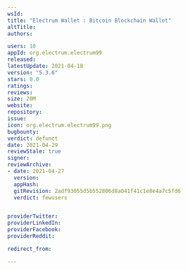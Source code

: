 ```yaml
---
wsId: 
title: "Electrum Wallet : Bitcoin Blockchain Wallet"
altTitle: 
authors:

users: 10
appId: org.electrum.electrum99
released: 
latestUpdate: 2021-04-18
version: "5.3.6"
stars: 0.0
ratings: 
reviews: 
size: 20M
website: 
repository: 
issue: 
icon: org.electrum.electrum99.png
bugbounty: 
verdict: defunct
date: 2021-04-29
reviewStale: true
signer: 
reviewArchive:
- date: 2021-04-27
  version: 
  appHash: 
  gitRevision: 2adf93055d5b552806d8a041f41c1e8e4a7c5fd6
  verdict: fewusers


providerTwitter: 
providerLinkedIn: 
providerFacebook: 
providerReddit: 

redirect_from:

---
```



